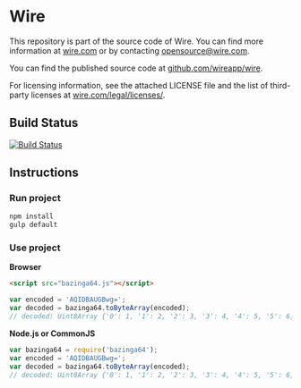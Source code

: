 # Wire

This repository is part of the source code of Wire. You can find more information at [wire.com](https://wire.com) or by contacting opensource@wire.com.

You can find the published source code at [github.com/wireapp/wire](https://github.com/wireapp/wire).

For licensing information, see the attached LICENSE file and the list of third-party licenses at [wire.com/legal/licenses/](https://wire.com/legal/licenses/).

## Build Status

[![Build Status](https://travis-ci.org/wireapp/bazinga64.svg?branch=master)](https://travis-ci.org/wireapp/bazinga64)

## Instructions

### Run project

```bash
npm install
gulp default
```

### Use project

**Browser**

```html
<script src="bazinga64.js"></script>
```

```javascript
var encoded = 'AQIDBAUGBwg=';
var decoded = bazinga64.toByteArray(encoded);
// decoded: Uint8Array {'0': 1, '1': 2, '2': 3, '3': 4, '4': 5, '5': 6, '6': 7, '7': 8}
```

**Node.js or CommonJS**

```javascript
var bazinga64 = require('bazinga64');
var encoded = 'AQIDBAUGBwg=';
var decoded = bazinga64.toByteArray(encoded);
// decoded: Uint8Array {'0': 1, '1': 2, '2': 3, '3': 4, '4': 5, '5': 6, '6': 7, '7': 8}
```
